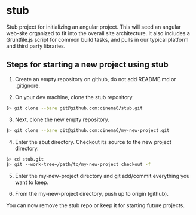 stub
====

Stub project for initializing an angular project.  This will seed an angular web-site organized to fit into the overall site architecture.  It also includes a Gruntfile.js script for common build tasks, and pulls in our typical platform and third party libraries.

Steps for starting a new project using stub
-------------------------------------------

  1) Create an empty repository on github, do not add README.md or .gitignore.

  2) On your dev machine, clone the stub repository

```bash
$> git clone --bare git@github.com:cinema6/stub.git
```

  3) Next, clone the new empty repository.

```bash
$> git clone --bare git@github.com:cinema6/my-new-project.git
```

  4) Enter the sbut directory.  Checkout its source to the new project directory.

```bash
$> cd stub.git
$> git --work-tree=/path/to/my-new-project checkout -f
```

  5) Enter the my-new-project directory and git add/commit everything you want to keep.

  6) From the my-new-project directory, push up to origin (github).

You can now remove the stub repo or keep it for starting future projects.

